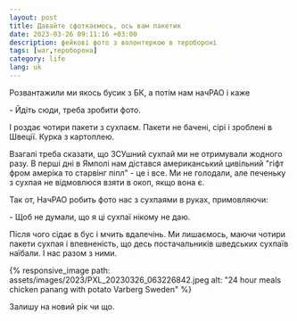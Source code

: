 ```yaml
---
layout: post
title: Давайте сфоткаємось, ось вам пакетик
date: 2023-03-26 09:11:16 +03:00
description: фейкові фото з волонтеркою в теробороні
tags: [war,тероборона]
category: life
lang: uk
---
```


Розвантажили ми якось бусик з БК, а потім нам начРАО і каже

\- Йдіть сюди, треба зробити фото. 

І роздає чотири пакети з сухпаєм. 
Пакети не бачені, сірі і зроблені в Швеції.
Курка з картоплею.

Взагалі треба сказати, що ЗСУшний сухпай ми не отримували жодного разу. 
В перші дні в Ямполі нам дістався американський цивільний "гіфт фром амеріка то старвінг піпл" - це і все.
Ми не голодали, але печеньку з сухпая не відмовлюся взяти в окоп, якщо вона є.

Так от, НачРАО робить фото нас з сухпаями в руках, примовляючи:

\- Щоб не думали, що я ці сухпаї нікому не даю.

Після чого сідає в бус і мчить вдалечінь.
Ми лишаємось, маючи чотири пакети сухпая і впевненість, що десь постачальників шведських сухпаїв наїбали. 
І нас разом з ними.


{% responsive_image path: assets/images/2023/PXL_20230326_063226842.jpeg alt: "24 hour meals chicken panang with potato Varberg Sweden" %}

Залишу на новий рік чи що. 
